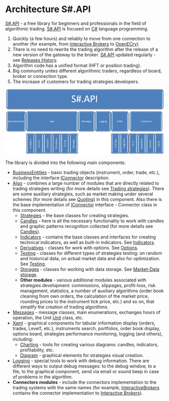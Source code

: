 # Architecture S\#.API

[S\#.API](StockSharpAbout.md) \- a free library for beginners and professionals in the field of algorithmic trading. [S\#.API](StockSharpAbout.md) is focused on [C\#](https://en.wikipedia.org/wiki/C_Sharp_(programming_language)) language programming. 

1. Quickly (a few hours) and reliably to move from one connection to another (for example, from [Interactive Brokers](IB.md) to [OpenECry](OEC.md)). 
2. There is no need to rewrite the trading algorithm after the release of a new version of the gateway to the broker. [S\#.API](StockSharpAbout.md) updated regularly \- see [Releases History](https://github.com/stocksharp/stocksharp/blob/master/_ReleaseNotes/CHANGE_LOG_API.md). 
3. Algorithm code has a unified format (HFT or position trading). 
4. Big community unites different algorithmic traders, regardless of board, broker or connection type. 
5. The increase of customers for trading strategies developers. 

![ssapi schema](../images/ssapi_schema.png)

The library is divided into the following main components:

- [BusinessEntities](xref:StockSharp.BusinessEntities) \- basic trading objects (instrument, order, trade, etc.), including the interface [IConnector](xref:StockSharp.BusinessEntities.IConnector) description. 
- [Algo](xref:StockSharp.Algo) \- combines a large number of modules that are directly related to trading strategies writing (for more details see [Trading strategies](Strategy.md)). There are some auxiliary strategies, such as market making under several schemes (for more details see [Quoting](StrategyQuoting.md)) in this component. Also there is the base implementation of [IConnector](xref:StockSharp.BusinessEntities.IConnector) interface \- Connector class in this component. 
  - [Strategies](xref:StockSharp.Algo.Strategies) \- the base classes for creating strategies.
  - [Candles](xref:StockSharp.Algo.Candles) \- here is all the necessary functionality to work with candles and graphic patterns recognition collected (for more details see [Candles](Candles.md)).
  - [Indicators](xref:StockSharp.Algo.Indicators) \- contains the base classes and interfaces for creating technical indicators, as well as built\-in indicators. See [Indicators](Indicators.md).
  - [Derivatives](xref:StockSharp.Algo.Derivatives) \- classes for work with options. See [Options](Options.md).
  - [Testing](xref:StockSharp.Algo.Testing) \- classes for different types of strategies testing: on random and historical data, on actual market data and also for optimization. See [Testing](StrategyTesting.md).
  - [Storages](xref:StockSharp.Algo.Storages) \- classes for working with data storage. See [Market\-Data storage](Storages.md).
  - **Other modules** \- various additional modules associated with strategies development: commissions, slippages, profit\-loss, risk management, statistics, a number of auxiliary algorithms (order book cleaning from own orders, the calculation of the market price, rounding prices to the instrument tick price, etc.) and so on, that simplify the creation of trading algorithms.
- [Messages](xref:StockSharp.Messages) \- message classes, main enumerations, exchanges hours of operation, the Unit [Unit](xref:StockSharp.Messages.Unit) class, etc. 
- [Xaml](xref:StockSharp.Xaml) \- graphical components for tabular information display (orders, trades, Level1, etc.), instruments search, portfolios, order book display, options board, strategies performance monitoring, logging (and others), including: 
  - [Charting](xref:StockSharp.Xaml.Charting) \- tools for creating various diagrams: candles, indicators, profitability, etc.
  - [Diagram](xref:StockSharp.Xaml.Diagram) \- graphical elements for strategies visual creation.
- [Logging](xref:StockSharp.Logging) \- special tools to work with debug information. There are different ways to output debug messages: to the debug window, to a file, to the graphical component, send via email or sound beep in case of problems in the algorithm. 
- **Connectors modules** \- include the connectors implementation to the trading systems with the same names (for example, [InteractiveBrokers](xref:StockSharp.InteractiveBrokers) contains the connector implementation to [Interactive Brokers](IB.md)). 
